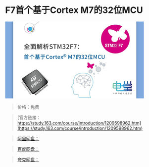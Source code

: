 # F7首个基于Cortex M7的32位MCU

![img](../../../assets/study163/free/5bb9c743c93c4b0dac912db4e4aa21f7.JPG)

> 价格：免费

> [官方链接：https://study.163.com/course/introduction/1209598962.htm](https://study.163.com/course/introduction/1209598962.htm)

> [阿里网盘：]()

> [百度网盘：]()

> [夸克网盘：]()
